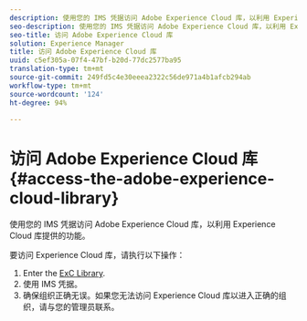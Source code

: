 ```yaml
---
description: 使用您的 IMS 凭据访问 Adobe Experience Cloud 库，以利用 Experience Cloud 库提供的功能。
seo-description: 使用您的 IMS 凭据访问 Adobe Experience Cloud 库，以利用 Experience Cloud 库提供的功能。
seo-title: 访问 Adobe Experience Cloud 库
solution: Experience Manager
title: 访问 Adobe Experience Cloud 库
uuid: c5ef305a-07f4-47bf-b20d-77dc2577ba95
translation-type: tm+mt
source-git-commit: 249fd5c4e30eeea2322c56de971a4b1afcb294ab
workflow-type: tm+mt
source-wordcount: '124'
ht-degree: 94%

---
```



# 访问 Adobe Experience Cloud 库{#access-the-adobe-experience-cloud-library}

使用您的 IMS 凭据访问 Adobe Experience Cloud 库，以利用 Experience Cloud 库提供的功能。

要访问 Experience Cloud 库，请执行以下操作：

1. Enter the [ExC Library](https://experiencecloud.adobe.com/library).
1. 使用 IMS 凭据。
1. 确保组织正确无误。如果您无法访问 Experience Cloud 库以进入正确的组织，请与您的管理员联系。


